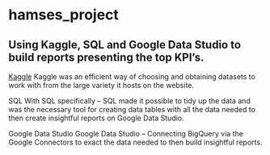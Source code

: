 # hamses_project

## **Using Kaggle, SQL and Google Data Studio to build reports presenting the top KPI’s.** 

[Kaggle]( https://www.kaggle.com/olistbr/brazilian-ecommerce)
Kaggle was an efficient way of choosing and obtaining datasets to work with from the large variety it hosts on the website.

SQL
With SQL specifically – SQL made it possible to tidy up the data and was the necessary tool for creating data tables with all the data needed to then create insightful reports on Google Data Studio.

Google Data Studio
Google Data Studio – Connecting BigQuery via the Google Connectors to exact the data needed to then build insightful reports.
